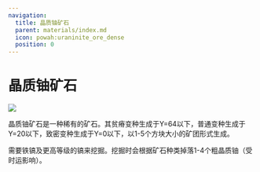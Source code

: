 ```yaml
---
navigation:
  title: 晶质铀矿石
  parent: materials/index.md
  icon: powah:uraninite_ore_dense
  position: 0
---
```


# 晶质铀矿石

![](./uraninite.png)

晶质铀矿石是一种稀有的矿石。其贫瘠变种生成于Y=64以下，普通变种生成于Y=20以下，致密变种生成于Y=0以下，以1-5个方块大小的矿团形式生成。 

需要铁镐及更高等级的镐来挖掘。挖掘时会根据矿石种类掉落1-4个粗晶质铀（受时运影响）。 
